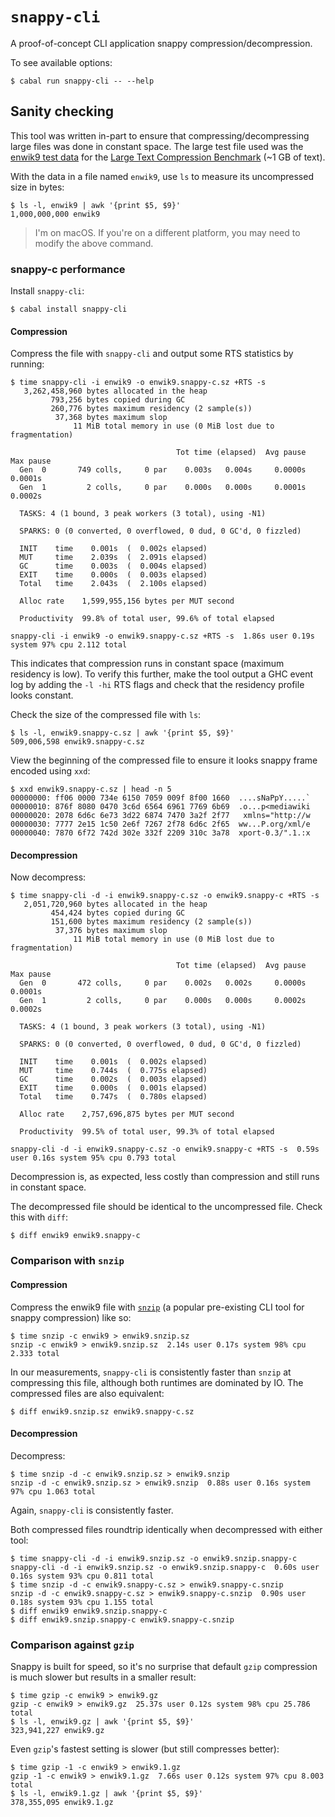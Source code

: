 # `snappy-cli`

A proof-of-concept CLI application snappy compression/decompression.

To see available options:
```
$ cabal run snappy-cli -- --help
```

## Sanity checking

This tool was written in-part to ensure that compressing/decompressing large
files was done in constant space. The large test file used was the [enwik9 test
data](https://mattmahoney.net/dc/textdata.html) for the [Large Text Compression
Benchmark](https://mattmahoney.net/dc/text.html) (~1 GB of text).

With the data in a file named `enwik9`, use `ls` to measure its uncompressed
size in bytes:
```
$ ls -l, enwik9 | awk '{print $5, $9}'
1,000,000,000 enwik9
```

> I'm on macOS. If you're on a different platform, you may need to modify the
> above command.

### snappy-c performance

Install `snappy-cli`:
```
$ cabal install snappy-cli
```

#### Compression

Compress the file with `snappy-cli` and output some RTS statistics by running:
```
$ time snappy-cli -i enwik9 -o enwik9.snappy-c.sz +RTS -s
   3,262,458,960 bytes allocated in the heap
         793,256 bytes copied during GC
         260,776 bytes maximum residency (2 sample(s))
          37,368 bytes maximum slop
              11 MiB total memory in use (0 MiB lost due to fragmentation)

                                     Tot time (elapsed)  Avg pause  Max pause
  Gen  0       749 colls,     0 par    0.003s   0.004s     0.0000s    0.0001s
  Gen  1         2 colls,     0 par    0.000s   0.000s     0.0001s    0.0002s

  TASKS: 4 (1 bound, 3 peak workers (3 total), using -N1)

  SPARKS: 0 (0 converted, 0 overflowed, 0 dud, 0 GC'd, 0 fizzled)

  INIT    time    0.001s  (  0.002s elapsed)
  MUT     time    2.039s  (  2.091s elapsed)
  GC      time    0.003s  (  0.004s elapsed)
  EXIT    time    0.000s  (  0.003s elapsed)
  Total   time    2.043s  (  2.100s elapsed)

  Alloc rate    1,599,955,156 bytes per MUT second

  Productivity  99.8% of total user, 99.6% of total elapsed

snappy-cli -i enwik9 -o enwik9.snappy-c.sz +RTS -s  1.86s user 0.19s system 97% cpu 2.112 total
```
This indicates that compression runs in constant space (maximum residency is
low). To verify this further, make the tool output a GHC event log by adding the
`-l -hi` RTS flags and check that the residency profile looks constant.

Check the size of the compressed file with `ls`:
```
$ ls -l, enwik9.snappy-c.sz | awk '{print $5, $9}'
509,006,598 enwik9.snappy-c.sz
```

View the beginning of the compressed file to ensure it looks
snappy frame encoded using `xxd`:
```
$ xxd enwik9.snappy-c.sz | head -n 5
00000000: ff06 0000 734e 6150 7059 009f 8f00 1660  ....sNaPpY.....`
00000010: 876f 8080 0470 3c6d 6564 6961 7769 6b69  .o...p<mediawiki
00000020: 2078 6d6c 6e73 3d22 6874 7470 3a2f 2f77   xmlns="http://w
00000030: 7777 2e15 1c50 2e6f 7267 2f78 6d6c 2f65  ww...P.org/xml/e
00000040: 7870 6f72 742d 302e 332f 2209 310c 3a78  xport-0.3/".1.:x
```

#### Decompression

Now decompress:
```
$ time snappy-cli -d -i enwik9.snappy-c.sz -o enwik9.snappy-c +RTS -s
   2,051,720,960 bytes allocated in the heap
         454,424 bytes copied during GC
         151,600 bytes maximum residency (2 sample(s))
          37,376 bytes maximum slop
              11 MiB total memory in use (0 MiB lost due to fragmentation)

                                     Tot time (elapsed)  Avg pause  Max pause
  Gen  0       472 colls,     0 par    0.002s   0.002s     0.0000s    0.0001s
  Gen  1         2 colls,     0 par    0.000s   0.000s     0.0002s    0.0002s

  TASKS: 4 (1 bound, 3 peak workers (3 total), using -N1)

  SPARKS: 0 (0 converted, 0 overflowed, 0 dud, 0 GC'd, 0 fizzled)

  INIT    time    0.001s  (  0.002s elapsed)
  MUT     time    0.744s  (  0.775s elapsed)
  GC      time    0.002s  (  0.003s elapsed)
  EXIT    time    0.000s  (  0.001s elapsed)
  Total   time    0.747s  (  0.780s elapsed)

  Alloc rate    2,757,696,875 bytes per MUT second

  Productivity  99.5% of total user, 99.3% of total elapsed

snappy-cli -d -i enwik9.snappy-c.sz -o enwik9.snappy-c +RTS -s  0.59s user 0.16s system 95% cpu 0.793 total
```
Decompression is, as expected, less costly than compression and still runs in
constant space.

The decompressed file should be identical to the uncompressed file. Check this
with `diff`:
```
$ diff enwik9 enwik9.snappy-c
```

### Comparison with `snzip`

#### Compression

Compress the enwik9 file with [`snzip`](https://github.com/kubo/snzip) (a
popular pre-existing CLI tool for snappy compression) like so:

```
$ time snzip -c enwik9 > enwik9.snzip.sz
snzip -c enwik9 > enwik9.snzip.sz  2.14s user 0.17s system 98% cpu 2.333 total
```

In our measurements, `snappy-cli` is consistently faster than `snzip` at
compressing this file, although both runtimes are dominated by IO. The
compressed files are also equivalent:
```
$ diff enwik9.snzip.sz enwik9.snappy-c.sz
```

#### Decompression

Decompress:
```
$ time snzip -d -c enwik9.snzip.sz > enwik9.snzip
snzip -d -c enwik9.snzip.sz > enwik9.snzip  0.88s user 0.16s system 97% cpu 1.063 total
```

Again, `snappy-cli` is consistently faster.

Both compressed files roundtrip identically when decompressed with either tool:
```
$ time snappy-cli -d -i enwik9.snzip.sz -o enwik9.snzip.snappy-c
snappy-cli -d -i enwik9.snzip.sz -o enwik9.snzip.snappy-c  0.60s user 0.16s system 93% cpu 0.811 total
$ time snzip -d -c enwik9.snappy-c.sz > enwik9.snappy-c.snzip
snzip -d -c enwik9.snappy-c.sz > enwik9.snappy-c.snzip  0.90s user 0.18s system 93% cpu 1.155 total
$ diff enwik9 enwik9.snzip.snappy-c
$ diff enwik9.snzip.snappy-c enwik9.snappy-c.snzip
```

### Comparison against `gzip`

Snappy is built for speed, so it's no surprise that default `gzip` compression
is much slower but results in a smaller result:

```
$ time gzip -c enwik9 > enwik9.gz
gzip -c enwik9 > enwik9.gz  25.37s user 0.12s system 98% cpu 25.786 total
$ ls -l, enwik9.gz | awk '{print $5, $9}'
323,941,227 enwik9.gz
```

Even `gzip`'s fastest setting is slower (but still compresses better):
```
$ time gzip -1 -c enwik9 > enwik9.1.gz
gzip -1 -c enwik9 > enwik9.1.gz  7.66s user 0.12s system 97% cpu 8.003 total
$ ls -l, enwik9.1.gz | awk '{print $5, $9}'
378,355,095 enwik9.1.gz
```
